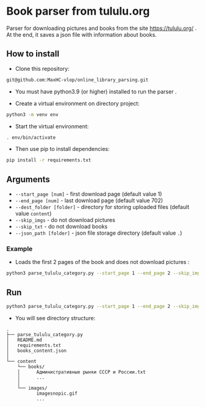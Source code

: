 # Book parser from tululu.org

Parser for downloading pictures and books from the site https://tululu.org/ . At the end, it saves a json file with information about books.

## How to install

- Сlone this repository:
```bash
git@github.com:MaxHC-vlop/online_library_parsing.git
```

 - You must have python3.9 (or higher) installed to run the parser .

 - Create a virtual environment on directory project:
 ```bash
python3 -m venv env
 ```
- Start the virtual environment:
```bash
. env/bin/activate
```
- Then use pip to install dependencies:
```bash
pip install -r requirements.txt
```

## Arguments

- `--start_page [num]` - first download page (default value 1)
- `--end_page [num]` - last download page (default value 702)
- `--dest_folder [folder]` - directory for storing uploaded files (default value `content`)
- `--skip_imgs` - do not download pictures
- `--skip_txt` - do not download books
- `--json_path [folder]` - json file storage directory (default value `.`)

### Example
- Loads the first 2 pages of the book and does not download pictures :
```bash
python3 parse_tululu_category.py --start_page 1 --end_page 2 --skip_imgs
```

## Run
```bash
python3 parse_tululu_category.py --start_page 1 --end_page 2 --skip_imgs
```
- You will see directory structure:
```
.
├── parse_tululu_category.py
│   README.md
│   requirements.txt
│   books_content.json
│
└── content
    └── books/
    │      Административные рынки СССР и России.txt
    │      ...
    │
    └── images/
           imagesnopic.gif
           ...
```